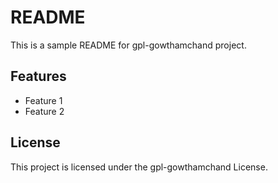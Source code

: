 # README

This is a sample README for gpl-gowthamchand project.

## Features
- Feature 1
- Feature 2

## License
This project is licensed under the gpl-gowthamchand License.
